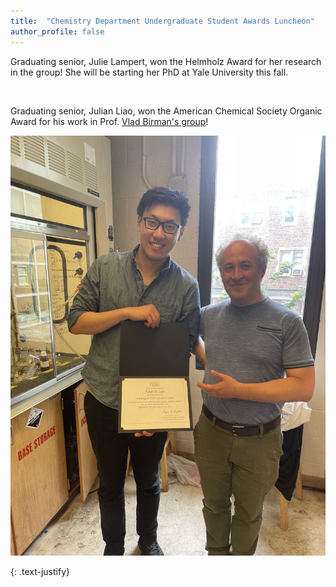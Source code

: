 ```yaml
---
title:  "Chemistry Department Undergraduate Student Awards Luncheon"
author_profile: false
---
```


Graduating senior, Julie Lampert, won the Helmholz Award for her research in the group! She will be starting her PhD at Yale University this fall. 

 <img src="/assets/images/Helmholz-2024.png" alt="">  

Graduating senior, Julian Liao, won the American Chemical Society Organic Award for his work in Prof. <a href="https://chemistry.wustl.edu/people/vladimir-birman">Vlad Birman's group</a>! 

<img src="/assets/images/ACS-organic-2024.jpg" alt=""> 

{: .text-justify}
